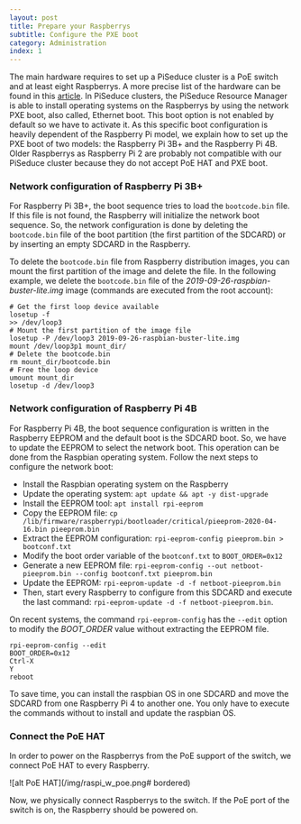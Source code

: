 ```yaml
---
layout: post
title: Prepare your Raspberrys
subtitle: Configure the PXE boot
category: Administration
index: 1 
---
```


The main hardware requires to set up a PiSeduce cluster is a PoE switch and at least eight
Raspberrys. A more precise list of the hardware can be found in this
[article](/2020-05-28-picluster-setup-from-scratch-ep1). In PiSeduce clusters, the PiSeduce Resource
Manager is able to install operating systems on the Raspberrys by using the network PXE boot, also
called, Ethernet boot. This boot option is not enabled by default so we have to activate it. As this
specific boot configuration is heavily dependent of the Raspberry Pi model, we explain how to set up
the PXE boot of two models: the Raspberry Pi 3B+ and the Raspberry Pi 4B. Older Raspberrys as
Raspberry Pi 2 are probably not compatible with our PiSeduce cluster because they do not accept PoE
HAT and PXE boot.

### Network configuration of Raspberry Pi 3B+
  For Raspberry Pi 3B+, the boot sequence tries to load the `bootcode.bin` file. If this file is not
  found, the Raspberry will initialize the network boot sequence. So, the network configuration is
  done by deleting the `bootcode.bin` file of the boot partition (the first partition of the SDCARD)
  or by inserting an empty SDCARD in the Raspberry.
  
  To delete the `bootcode.bin` file from Raspberry distribution images, you can mount the first
  partition of the image and delete the file. In the following example, we delete the `bootcode.bin`
  file of the *2019-09-26-raspbian-buster-lite.img* image (commands are executed from the root
  account):
  ```
  # Get the first loop device available
  losetup -f
  >> /dev/loop3
  # Mount the first partition of the image file
  losetup -P /dev/loop3 2019-09-26-raspbian-buster-lite.img
  mount /dev/loop3p1 mount_dir/
  # Delete the bootcode.bin
  rm mount_dir/bootcode.bin
  # Free the loop device
  umount mount_dir
  losetup -d /dev/loop3
  ```
### Network configuration of Raspberry Pi 4B
  For Raspberry Pi 4B, the boot sequence configuration is written in the Raspberry EEPROM and the
  default boot is the SDCARD boot. So, we have to update the EEPROM to select the network boot. This
  operation can be done from the Raspbian operating system. Follow the next steps to configure the
  network boot:
  * Install the Raspbian operating system on the Raspberry
  * Update the operating system: `apt update && apt -y dist-upgrade`
  * Install the EEPROM tool: `apt install rpi-eeprom`
  * Copy the EEPROM file: `cp /lib/firmware/raspberrypi/bootloader/critical/pieeprom-2020-04-16.bin
    pieeprom.bin`
  * Extract the EEPROM configuration: `rpi-eeprom-config pieeprom.bin > bootconf.txt`
  * Modify the boot order variable of the `bootconf.txt` to `BOOT_ORDER=0x12`
  * Generate a new EEPROM file: `rpi-eeprom-config --out netboot-pieeprom.bin --config bootconf.txt
    pieeprom.bin`
  * Update the EEPROM: `rpi-eeprom-update -d -f netboot-pieeprom.bin`
  * Then, start every Raspberry to configure from this SDCARD and execute the last command:
  `rpi-eeprom-update -d -f netboot-pieeprom.bin`.

  On recent systems, the command `rpi-eeprom-config` has the `--edit` option to modify the
  *BOOT_ORDER* value without extracting the EEPROM file.
  ```
  rpi-eeprom-config --edit
  BOOT_ORDER=0x12
  Ctrl-X
  Y
  reboot
  ```
  To save time, you can install the raspbian OS in one SDCARD and move the SDCARD from one
  Raspberry Pi 4 to another one. You only have to execute the commands without to install and
  update the raspbian OS.

### Connect the PoE HAT
In order to power on the Raspberrys from the PoE support of the switch, we connect PoE HAT to every
Raspberry.

![alt PoE HAT](/img/raspi_w_poe.png# bordered)

Now, we physically connect Raspberrys to the switch. If the PoE port of the switch is on, the
Raspberry should be powered on.
